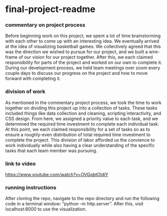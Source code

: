 # final-project-readme
### commentary on project process
Before beginning work on this project, we spent a lot of time brainstorming with each other to come up with an interesting idea. We eventually arrived at the idea of visualizing basketball games. We collectively agreed that this was the direction we wished to pursue for our project, and we built a wire-frame of our vision for our project together. After this, we each claimed responsibility for parts of the project and worked on our own to complete it. During our development process, we held team meetings over zoom every couple days to discuss our progress on the project and how to move forward with completing it.
### division of work
As mentioned in the commentary project process, we took the time to work together on dividing this project up into a collection of tasks. These tasks included things like data collection and cleaning, scripting interactivity, and CSS design. From here, we assigned a priority value to each task, and we determined the required time investment to complete each individual task. At this point, we each claimed responsibility for a set of tasks so as to ensure a roughly-even distribution of total required time investment to complete the project. This division of labor afforded us the convience to work individually while also having a clear understanding of the specific tasks that each team member was pursuing.
### link to video
https://www.youtube.com/watch?v=OVGpbtOldjY
### running instructions
After cloning the repo, navigate to the repo directory and run the following code in a terminal window: “python -m http.server”. After this, visit localhost:8000 to use the visualization.
